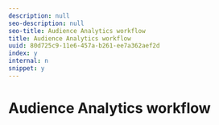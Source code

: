 ```yaml
---
description: null
seo-description: null
seo-title: Audience Analytics workflow
title: Audience Analytics workflow
uuid: 80d725c9-11e6-457a-b261-ee7a362aef2d
index: y
internal: n
snippet: y
---
```


# Audience Analytics workflow

